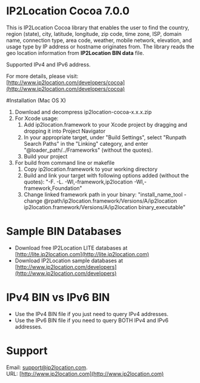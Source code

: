 # IP2Location Cocoa 7.0.0
This is IP2Location Cocoa library that enables the user to find the country, region (state), city, latitude, longitude, zip code, time zone, ISP, domain name, connection type, area code, weather, mobile network, elevation, and usage type by IP address or hostname originates from.  The library reads the geo location information
from **IP2Location BIN data** file.

Supported IPv4 and IPv6 address.

For more details, please visit:
[http://www.ip2location.com/developers/cocoa](http://www.ip2location.com/developers/cocoa)


#Installation (Mac OS X)
1. Download and decompress ip2location-cocoa-x.x.x.zip
2. For Xcode usage:
   1. Add ip2location.framework to your Xcode project by dragging and dropping it into Project Navigator
   2. In your appropriate target, under "Build Settings", select "Runpath Search Paths" in the "Linking" category, and enter "@loader_path/../Frameworks" (without the quotes).
   3. Build your project
3. For build from command line or makefile
   1. Copy ip2location.framework to your working directory
   2. Build and link your target with following options added (without the quotes): "-F. -L. -Wl,-framework,ip2location -Wl,-framework,Foundation"
   3. Change linked framework path in your binary: "install_name_tool -change @rpath/ip2location.framework/Versions/A/ip2location ip2location.framework/Versions/A/ip2location binary_executable"


# Sample BIN Databases
* Download free IP2Location LITE databases at [http://lite.ip2location.com](http://lite.ip2location.com)  
* Download IP2Location sample databases at [http://www.ip2location.com/developers](http://www.ip2location.com/developers)

# IPv4 BIN vs IPv6 BIN
* Use the IPv4 BIN file if you just need to query IPv4 addresses.
* Use the IPv6 BIN file if you need to query BOTH IPv4 and IPv6 addresses.

# Support
Email: support@ip2location.com.  
URL: [http://www.ip2location.com](http://www.ip2location.com)
